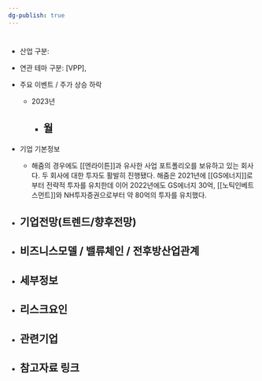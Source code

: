 ```yaml
---
dg-publish: true
---
```

#

- 산업 구분:


- 연관 테마 구분: [VPP], 



- 주요 이벤트  /  주가 상승 하락
	- 2023년
		- 월
			- 




- 기업 기본정보
	- 해줌의 경우에도 [[엔라이튼]]과 유사한 사업 포트폴리오를 보유하고 있는 회사다. 두 회사에 대한 투자도 활발히 진행됐다. 해줌은 2021년에 [[GS에너지]]로부터 전략적 투자를 유치한데 이어 2022년에도 GS에너지 30억, [[노틱인베트스먼트]]와 NH투자증권으로부터 약 80억의 투자를 유치했다.





 - 기업전망(트렌드/향후전망)
	- 





- 비즈니스모델 / 밸류체인 / 전후방산업관계
	- 





- 세부정보
	- 





- 리스크요인
	- 





- 관련기업
	- 




- 참고자료 링크
	- 